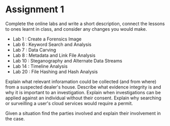 # Assignment 1

Complete the online labs and write a short description, connect the lessons to ones learnt in class, and consider any changes you would make.

- Lab 1 : Create a Forensics Image
- Lab 6 : Keyword Search and Analysis
- Lab 7 : Data Carving
- Lab 8 : Metadata and Link File Analysis
- Lab 10 : Steganography and Alternate Data Streams
- Lab 14 : Timeline Analysis
- Lab 20 : File Hashing and Hash Analysis

Explain what relevant inforamation could be collected (and from where) from a suspected dealer's house. Describe what evidence integrity is and why it is important to an investigation. Explain when investigations can be applied against an individual without their consent. Explain why searching or surveilling a user's cloud services would require a permit. 

Given a situation find the parties involved and explain their involvement in the case. 
